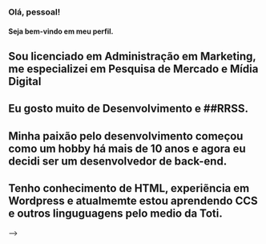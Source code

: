 ### Olá, pessoal!
#### Seja bem-vindo em meu perfil.
## Sou licenciado em Administração em Marketing, me especializei em Pesquisa de Mercado e Mídia Digital
## Eu gosto muito de Desenvolvimento e ##RRSS.
## Minha paixão pelo desenvolvimento começou como um hobby há mais de 10 anos e agora eu decidi ser um desenvolvedor de back-end.

## Tenho conhecimento de HTML, experiẽncia em Wordpress e atualmemte estou aprendendo CCS e outros linguguagens pelo medio da Toti.








-->

